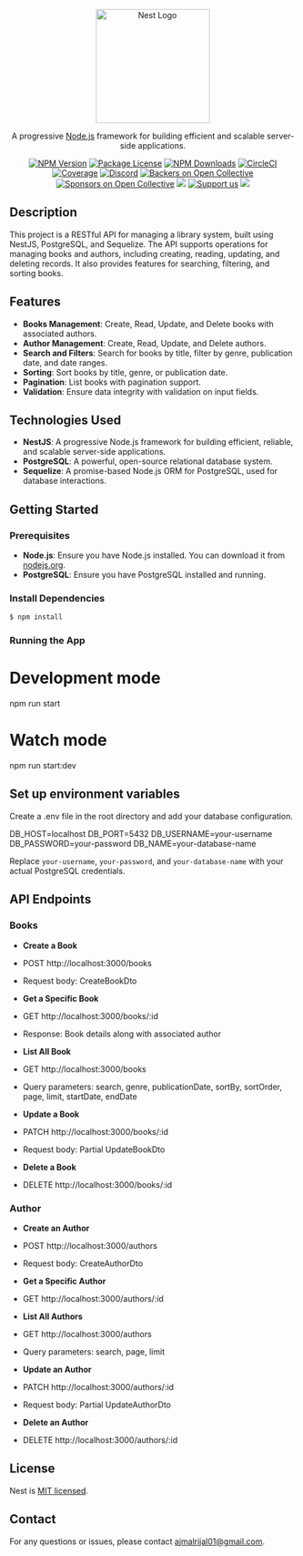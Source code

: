 <p align="center">
  <a href="http://nestjs.com/" target="blank"><img src="https://nestjs.com/img/logo-small.svg" width="200" alt="Nest Logo" /></a>
</p>

[circleci-image]: https://img.shields.io/circleci/build/github/nestjs/nest/master?token=abc123def456
[circleci-url]: https://circleci.com/gh/nestjs/nest

  <p align="center">A progressive <a href="http://nodejs.org" target="_blank">Node.js</a> framework for building efficient and scalable server-side applications.</p>
    <p align="center">
<a href="https://www.npmjs.com/~nestjscore" target="_blank"><img src="https://img.shields.io/npm/v/@nestjs/core.svg" alt="NPM Version" /></a>
<a href="https://www.npmjs.com/~nestjscore" target="_blank"><img src="https://img.shields.io/npm/l/@nestjs/core.svg" alt="Package License" /></a>
<a href="https://www.npmjs.com/~nestjscore" target="_blank"><img src="https://img.shields.io/npm/dm/@nestjs/common.svg" alt="NPM Downloads" /></a>
<a href="https://circleci.com/gh/nestjs/nest" target="_blank"><img src="https://img.shields.io/circleci/build/github/nestjs/nest/master" alt="CircleCI" /></a>
<a href="https://coveralls.io/github/nestjs/nest?branch=master" target="_blank"><img src="https://coveralls.io/repos/github/nestjs/nest/badge.svg?branch=master#9" alt="Coverage" /></a>
<a href="https://discord.gg/G7Qnnhy" target="_blank"><img src="https://img.shields.io/badge/discord-online-brightgreen.svg" alt="Discord"/></a>
<a href="https://opencollective.com/nest#backer" target="_blank"><img src="https://opencollective.com/nest/backers/badge.svg" alt="Backers on Open Collective" /></a>
<a href="https://opencollective.com/nest#sponsor" target="_blank"><img src="https://opencollective.com/nest/sponsors/badge.svg" alt="Sponsors on Open Collective" /></a>
  <a href="https://paypal.me/kamilmysliwiec" target="_blank"><img src="https://img.shields.io/badge/Donate-PayPal-ff3f59.svg"/></a>
    <a href="https://opencollective.com/nest#sponsor"  target="_blank"><img src="https://img.shields.io/badge/Support%20us-Open%20Collective-41B883.svg" alt="Support us"></a>
  <a href="https://twitter.com/nestframework" target="_blank"><img src="https://img.shields.io/twitter/follow/nestframework.svg?style=social&label=Follow"></a>
</p>
  <!--[![Backers on Open Collective](https://opencollective.com/nest/backers/badge.svg)](https://opencollective.com/nest#backer)
  [![Sponsors on Open Collective](https://opencollective.com/nest/sponsors/badge.svg)](https://opencollective.com/nest#sponsor)-->

## Description

This project is a RESTful API for managing a library system, built using NestJS, PostgreSQL, and Sequelize. The API supports operations for managing books and authors, including creating, reading, updating, and deleting records. It also provides features for searching, filtering, and sorting books.

## Features

- **Books Management**: Create, Read, Update, and Delete books with associated authors.
- **Author Management**: Create, Read, Update, and Delete authors.
- **Search and Filters**: Search for books by title, filter by genre, publication date, and date ranges.
- **Sorting**: Sort books by title, genre, or publication date.
- **Pagination**: List books with pagination support.
- **Validation**: Ensure data integrity with validation on input fields.

## Technologies Used

- **NestJS**: A progressive Node.js framework for building efficient, reliable, and scalable server-side applications.
- **PostgreSQL**: A powerful, open-source relational database system.
- **Sequelize**: A promise-based Node.js ORM for PostgreSQL, used for database interactions.

## Getting Started

### Prerequisites

- **Node.js**: Ensure you have Node.js installed. You can download it from [nodejs.org](https://nodejs.org/).
- **PostgreSQL**: Ensure you have PostgreSQL installed and running.

### Install Dependencies

```bash
$ npm install
```

### Running the App

# Development mode

npm run start

# Watch mode

npm run start:dev

## Set up environment variables

Create a .env file in the root directory and add your database configuration.

DB_HOST=localhost
DB_PORT=5432
DB_USERNAME=your-username
DB_PASSWORD=your-password
DB_NAME=your-database-name

Replace `your-username`, `your-password`, and `your-database-name` with your actual PostgreSQL credentials.

## API Endpoints

### Books

- **Create a Book**
- POST http://localhost:3000/books
- Request body: CreateBookDto

- **Get a Specific Book**
- GET http://localhost:3000/books/:id
- Response: Book details along with associated author

- **List All Book**
- GET http://localhost:3000/books
- Query parameters: search, genre, publicationDate, sortBy, sortOrder, page, limit, startDate, endDate

- **Update a Book**
- PATCH http://localhost:3000/books/:id
- Request body: Partial UpdateBookDto

- **Delete a Book**
- DELETE http://localhost:3000/books/:id

### Author

- **Create an Author**
- POST http://localhost:3000/authors
- Request body: CreateAuthorDto

- **Get a Specific Author**
- GET http://localhost:3000/authors/:id

- **List All Authors**
- GET http://localhost:3000/authors
- Query parameters: search, page, limit

- **Update an Author**
- PATCH http://localhost:3000/authors/:id
- Request body: Partial UpdateAuthorDto

- **Delete an Author**
- DELETE http://localhost:3000/authors/:id

## License

Nest is [MIT licensed](LICENSE).

## Contact

For any questions or issues, please contact ajmalrijal01@gmail.com.
